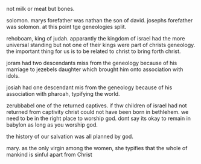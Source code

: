 not milk or meat but bones.

solomon. marys forefather was nathan
the son of david. josephs forefather
was solomon. at this point tge geneologies
split.

rehoboam, king of judah. apparantly the
kingdom of israel had the more universal
standing but not one of their kings
were part of christs geneology. the important
thing for us is to be related to christ
to bring forth christ.

joram had two descendants miss from the
geneology because of his marriage to jezebels
daughter which brought him onto association
with idols.

josiah had one descendant mis from the
geneology because of his association with
pharoah, typifying the world.

zerubbabel one of the returned captives.
if thw children of israel had not returned
from captivity christ could not have
been born in bethlehem. we need to be in
the right place to worship god. dont say
its okay to remain in babylon as long as
you worship god.

the history of our salvation was all planned
by god.

mary. as the only virgin among the women, she typifies that the whole of mankind is sinful apart from Christ 

